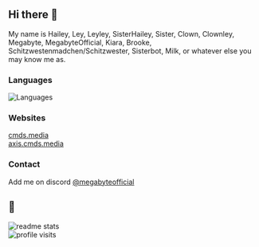 ## Hi there 👋
My name is Hailey, Ley, Leyley, SisterHailey, Sister, Clown, Clownley, Megabyte, MegabyteOfficial, Kiara, Brooke, Schitzwestenmadchen/Schitzwester, Sisterbot, Milk, or whatever else you may know me as.

### Languages
![Languages](https://simpleskill.icons.workers.dev/svg?i=python,lua,sqlite,javascript,flask,nginx)

### Websites
[cmds.media](https://cmds.media/)  
[axis.cmds.media](https://axis.cmds.media/)  

### Contact
Add me on discord [@megabyteofficial](https://discordapp.com/users/474345408588677121)  

## 👀
![readme stats](https://github-readme-stats.vercel.app/api?username=sisterhailey&show_icons=true&locale=en)  
![profile visits](https://komarev.com/ghpvc/?username=SisterHailey&color=blue)

<!--
**SisterHailey/sisterhailey** is a ✨ _special_ ✨ repository because its `README.md` (this file) appears on your GitHub profile.

Here are some ideas to get you started:

- 🔭 I’m currently working on ...
- 🌱 I’m currently learning ...
- 👯 I’m looking to collaborate on ...
- 🤔 I’m looking for help with ...
- 💬 Ask me about ...
- 📫 How to reach me: ...
- 😄 Pronouns: ...
- ⚡ Fun fact: ...
-->
